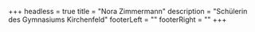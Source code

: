 +++
headless = true
title = "Nora Zimmermann"
description = "Schülerin des Gymnasiums Kirchenfeld"
footerLeft = ""
footerRight = ""
+++
